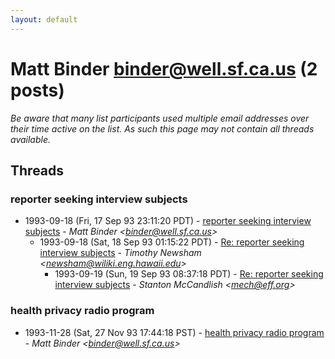 ```yaml
---
layout: default
---
```


# Matt Binder <binder@well.sf.ca.us> (2 posts)

_Be aware that many list participants used multiple email addresses over their time active on the list. As such this page may not contain all threads available._

## Threads

### reporter seeking interview subjects
+ 1993-09-18 (Fri, 17 Sep 93 23:11:20 PDT) - [reporter seeking interview subjects](/archive/1993/09/4599e39717df3e50ed5dcb271c185488a8e47827f4fa318108f3d010264759ae) - _Matt Binder \<binder@well.sf.ca.us\>_
  + 1993-09-18 (Sat, 18 Sep 93 01:15:22 PDT) - [Re: reporter seeking interview subjects](/archive/1993/09/b26aced224f079c37deafd4703289ac6f0f0087e1093848465559525c36dcbc0) - _Timothy Newsham \<newsham@wiliki.eng.hawaii.edu\>_
    + 1993-09-19 (Sun, 19 Sep 93 08:37:18 PDT) - [Re: reporter seeking interview subjects](/archive/1993/09/73a6e243320580e03b587c5bc79832d98145f61ca66d1138146289abb4b2a429) - _Stanton McCandlish \<mech@eff.org\>_

### health privacy radio program
+ 1993-11-28 (Sat, 27 Nov 93 17:44:18 PST) - [health privacy radio program](/archive/1993/11/4ae02c2a0a7995e5da6b933b837f600d50b3fe939bc27674919a04d89f8e8fbf) - _Matt Binder \<binder@well.sf.ca.us\>_

